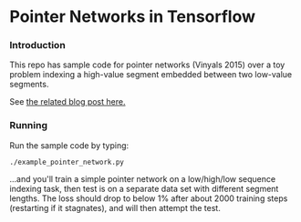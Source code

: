 Pointer Networks in Tensorflow
===============


### Introduction
This repo has sample code for pointer networks (Vinyals 2015) over a toy problem indexing a high-value segment embedded between two low-value segments.

See [the related blog post here.](https://medium.com/@devnag/pointer-networks-in-tensorflow-with-sample-code-14645063f264)



### Running
Run the sample code by typing:


```
./example_pointer_network.py
```

...and you'll train a simple pointer network on a low/high/low sequence indexing task, then test is on a separate data set with different segment lengths. The loss should drop to below 1% after about 2000 training steps (restarting if it stagnates), and will then attempt the test.
